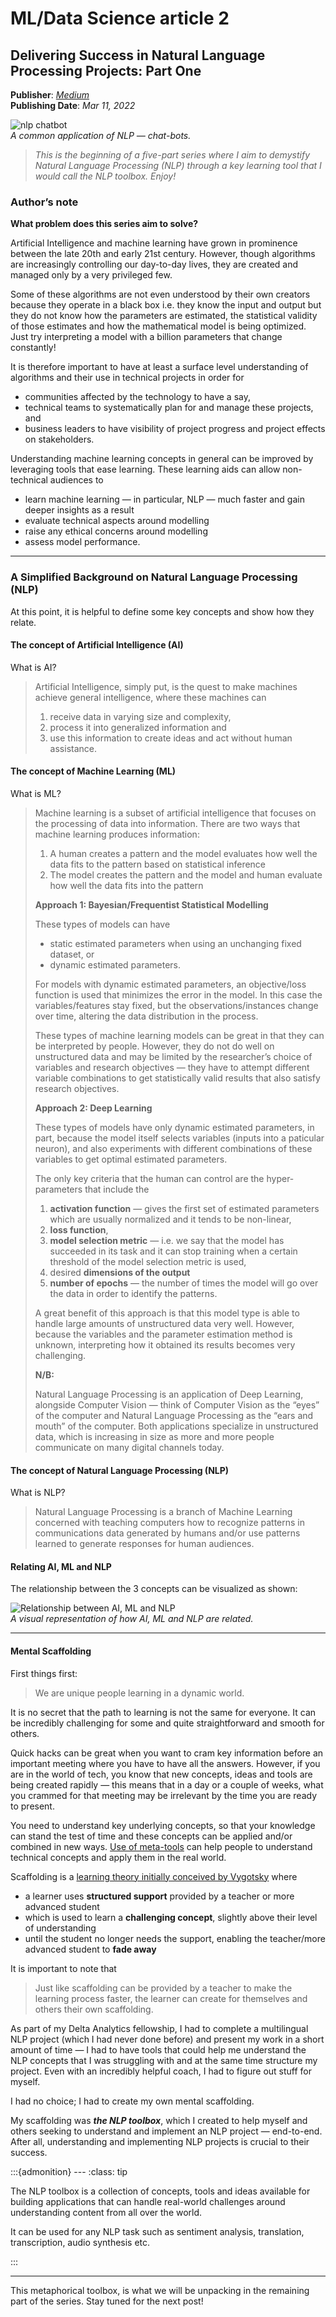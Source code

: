 # ML/Data Science article 2

## Delivering Success in Natural Language Processing Projects: Part One

**Publisher**: [*Medium*](https://medium.com/@ceethinwa/delivering-success-in-natural-language-processing-projects-part-one-40c4775cf6a9) <br>
**Publishing Date**: *Mar 11, 2022*

![nlp chatbot](../images/nlp-chatbot.svg) <br>
*A common application of NLP — chat-bots.*

> *This is the beginning of a five-part series where I aim to demystify Natural Language Processing (NLP) through a key
> learning tool that I would call the NLP toolbox. Enjoy!*

### Author’s note

**What problem does this series aim to solve?**

Artificial Intelligence and machine learning have grown in prominence between the late 20th and early 21st century.
However, though algorithms are increasingly controlling our day-to-day lives, they are created and managed only by a
very privileged few.

Some of these algorithms are not even understood by their own creators because they operate in a black box i.e. they know
the input and output but they do not know how the parameters are estimated, the statistical validity of those estimates
and how the mathematical model is being optimized. Just try interpreting a model with a billion parameters that change constantly!

It is therefore important to have at least a surface level understanding of algorithms and their use in technical projects
in order for

* communities affected by the technology to have a say,
* technical teams to systematically plan for and manage these projects, and
* business leaders to have visibility of project progress and project effects on stakeholders.

Understanding machine learning concepts in general can be improved by leveraging tools that ease learning. These learning
aids can allow non-technical audiences to

* learn machine learning — in particular, NLP — much faster and gain deeper insights as a result
* evaluate technical aspects around modelling
* raise any ethical concerns around modelling
* assess model performance.

****

### A Simplified Background on Natural Language Processing (NLP)

At this point, it is helpful to define some key concepts and show how they relate.

#### The concept of Artificial Intelligence (AI)

What is AI?

> Artificial Intelligence, simply put, is the quest to make machines achieve general intelligence, where these machines can
>
> 1. receive data in varying size and complexity,
> 2. process it into generalized information and
> 3. use this information to create ideas and act without human assistance.

#### The concept of Machine Learning (ML)

What is ML?

> Machine learning is a subset of artificial intelligence that focuses on the processing of data into information.
> There are two ways that machine learning produces information:
> 1. A human creates a pattern and the model evaluates how well the data fits to the pattern based on statistical inference
> 2. The model creates the pattern and the model and human evaluate how well the data fits into the pattern
> 
> **Approach 1: Bayesian/Frequentist Statistical Modelling**
> 
> These types of models can have
> * static estimated parameters when using an unchanging fixed dataset, or
> * dynamic estimated parameters.
> 
> For models with dynamic estimated parameters, an objective/loss function is used that minimizes the error in the model.
> In this case the variables/features stay fixed, but the observations/instances change over time, altering the data
> distribution in the process.
> 
> These types of machine learning models can be great in that they can be interpreted by people. However, they do not do
> well on unstructured data and may be limited by the researcher’s choice of variables and research objectives — they have
> to attempt different variable combinations to get statistically valid results that also satisfy research objectives.
> 
> **Approach 2: Deep Learning**
> 
> These types of models have only dynamic estimated parameters, in part, because the model itself selects variables
> (inputs into a paticular neuron), and also experiments with different combinations of these variables to get optimal
> estimated parameters.
> 
> The only key criteria that the human can control are the hyper-parameters that include the
> 1. **activation function** — gives the first set of estimated parameters which are usually normalized and it tends to be non-linear,
> 2. **loss function**,
> 3. **model selection metric** — i.e. we say that the model has succeeded in its task and it can stop training when a certain threshold of the model selection metric is used,
> 4. desired **dimensions of the output**
> 5. **number of epochs** — the number of times the model will go over the data in order to identify the patterns.
> 
> A great benefit of this approach is that this model type is able to handle large amounts of unstructured data very well.
> However, because the variables and the parameter estimation method is unknown, interpreting how it obtained its results
> becomes very challenging.
> 
> **N/B:**
> 
> Natural Language Processing is an application of Deep Learning, alongside Computer Vision — think of Computer Vision
> as the “eyes” of the computer and Natural Language Processing as the “ears and mouth” of the computer. Both applications
> specialize in unstructured data, which is increasing in size as more and more people communicate on many digital channels
> today.

#### The concept of Natural Language Processing (NLP)

What is NLP?

> Natural Language Processing is a branch of Machine Learning concerned with teaching computers how to recognize patterns
> in communications data generated by humans and/or use patterns learned to generate responses for human audiences.

#### Relating AI, ML and NLP

The relationship between the 3 concepts can be visualized as shown:

![Relationship between AI, ML and NLP](../images/ai-ml-nlp.svg) <br>
*A visual representation of how AI, ML and NLP are related.*

****

#### Mental Scaffolding

First things first:

> We are unique people learning in a dynamic world.

It is no secret that the path to learning is not the same for everyone. It can be incredibly challenging for some and
quite straightforward and smooth for others.

Quick hacks can be great when you want to cram key information before an important meeting where you have to have all the
answers. However, if you are in the world of tech, you know that new concepts, ideas and tools are being created rapidly
— this means that in a day or a couple of weeks, what you crammed for that meeting may be irrelevant by the time you are
ready to present.

You need to understand key underlying concepts, so that your knowledge can stand the test of time and these concepts can
be applied and/or combined in new ways. [Use of meta-tools](https://medium.com/accelerated-intelligence/this-is-exactly-how-you-should-train-yourself-to-be-smarter-infographic-86d0d42ad41c)
can help people to understand technical concepts and apply them in the real world.

Scaffolding is a [learning theory initially conceived by Vygotsky](https://science-education-research.com/teaching-science/constructivist-pedagogy/scaffolding-learning/) where

* a learner uses **structured support** provided by a teacher or more advanced student
* which is used to learn a **challenging concept**, slightly above their level of understanding
* until the student no longer needs the support, enabling the teacher/more advanced student to **fade away**

It is important to note that

> Just like scaffolding can be provided by a teacher to make the learning process faster, the learner can create for
> themselves and others their own scaffolding.

As part of my Delta Analytics fellowship, I had to complete a multilingual NLP project (which I had never done before)
and present my work in a short amount of time — I had to have tools that could help me understand the NLP concepts that 
I was struggling with and at the same time structure my project. Even with an incredibly helpful coach, I had to figure
out stuff for myself.

I had no choice; I had to create my own mental scaffolding.

My scaffolding was ***the NLP toolbox***, which I created to help myself and others seeking to understand and implement
an NLP project — end-to-end. After all, understanding and implementing NLP projects is crucial to their success.

:::{admonition} ---
:class: tip

The NLP toolbox is a collection of concepts, tools and ideas available for building applications that can handle real-world
challenges around understanding content from all over the world.

It can be used for any NLP task such as sentiment analysis, translation, transcription, audio synthesis etc.

:::

****

This metaphorical toolbox, is what we will be unpacking in the remaining part of the series. Stay tuned for the next post!
